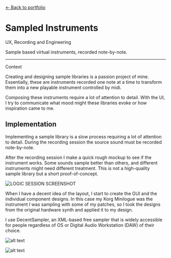 <a href="/portfolio.html">← Back to portfolio</a>

<h1>Sampled Instruments</h1>

<div class="article-intro">

<bb-tags>

UX, Recording and Engineering

</bb-tags>

<bb-intro>

Sample based virtual instruments, recorded note-by-note.

</bb-intro>

---

<bb-tags>

Context

</bb-tags>

Creating and designing sample libraries is a passion project of mine. Essentially, these are instruments recorded one note at a time to transform them into a new playable instrument controlled by midi.

Composing these instruments require a lot of attention to detail. With the UI, I try to communicate what mood might these libraries evoke or how inspiration came to me.

</div>

## Implementation

Implementing a sample library is a slow process requiring a lot of attention to detail. During the recording session the source sound must be recorded note-by-note.

After the recording session I make a quick rough mockup to see if the instrument works. Some sounds sample better than others, and different instruments might need different treatment. This is not a high-quality sample library but a short proof-of-concept.

![LOGIC SESSION SCREENSHOT](/assets/img/music-logic.png)

When I have a decent idea of the layout, I start to create the GUI and the individual component designs. In this case my Korg Minilogue was the instrument I was sampling with some of my patches, so I took the designs from the original hardware synth and applied it to my design.

I use DecentSampler, an XML-based free sampler that is widely accessible for people regardless of OS or Digital Audio Workstation (DAW) of their choice.

![alt text](/assets/img/music-design.png)

![alt text](/assets/img/music-code.png)